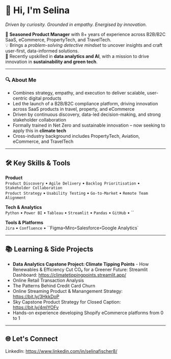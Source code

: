 # 👋 Hi, I'm Selina  
*Driven by curiosity. Grounded in empathy. Energised by innovation.*

🚀 **Seasoned Product Manager** with 8+ years of experience across B2B/B2C SaaS, eCommerce, PropertyTech, and TravelTech.  
💡 Brings a *problem-solving detective mindset* to uncover insights and craft user-first, data-informed solutions.  
🌱 Recently upskilled in **data analytics and AI**, with a mission to drive innovation in **sustainability and green tech**.

---

### 🔍 About Me  
- Combines strategy, empathy, and execution to deliver scalable, user-centric digital products  
- Led the launch of a B2B/B2C compliance platform, driving innovation across SaaS products in travel, property, and eCommerce  
- Driven by continuous discovery, data-led decision-making, and strong stakeholder collaboration  
- Formally trained in Net Zero and sustainable innovation – now seeking to apply this in **climate tech**
- Cross-industry background includes PropertyTech, Aviation, eCommerce, and TravelTech

---

## 🛠️ Key Skills & Tools

**Product**  
`Product Discovery` • `Agile Delivery` • `Backlog Prioritisation` • `Stakeholder Collaboration`  
`Product Strategy` • `Usability Testing` • `Go-to-Market` • `Remote Team Alignment`

**Tech & Analytics**  
`Python` • `Power BI` • `Tableau` • `Streamlit` • `Pandas` • `GitHub` • ``

**Tools & Platforms**  
`Jira` • `Confluence` • ``Figma` • `Miro` • `Salesforce` • `Google Analytics`

---

## 📚 Learning & Side Projects

- **Data Analytics Capstone Project: Climate Tipping Points** - How Renewables & Efficiency Cut CO₂ for a Greener Future:
  Streamlit Dashboard: https://climatetippingpoints.streamlit.app/
- Online Retail Transaction Analysis  
- The Patterns Behind Credit Card Churn
- Online Streaming Product & Manangement Strategy: https://bit.ly/3HkkDoP
- Sky Capstone Product Strategy for Closed Caption: https://bit.ly/4mlYOFv
- Hands-on experience developing Shopify eCommerce platforms from 0 to 1
---

## 🌐 Let's Connect

LinkedIn: https://www.linkedin.com/in/selinafischer8/










